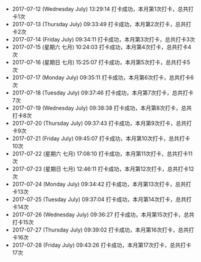 - 2017-07-12 (Wednesday July) 13:29:14 打卡成功，本月第1次打卡，总共打卡1次
- 2017-07-13 (Thursday July) 09:33:49 打卡成功，本月第2次打卡，总共打卡2次
- 2017-07-14 (Friday July) 09:34:11 打卡成功，本月第3次打卡，总共打卡3次
- 2017-07-15 (星期六 七月) 10:24:03 打卡成功，本月第4次打卡，总共打卡4次
- 2017-07-16 (星期日 七月) 15:25:07 打卡成功，本月第5次打卡，总共打卡5次
- 2017-07-17 (Monday July) 09:35:11 打卡成功，本月第6次打卡，总共打卡6次
- 2017-07-18 (Tuesday July) 09:37:46 打卡成功，本月第7次打卡，总共打卡7次
- 2017-07-19 (Wednesday July) 09:38:38 打卡成功，本月第8次打卡，总共打卡8次
- 2017-07-20 (Thursday July) 09:37:43 打卡成功，本月第9次打卡，总共打卡9次
- 2017-07-21 (Friday July) 09:45:07 打卡成功，本月第10次打卡，总共打卡10次
- 2017-07-22 (星期六 七月) 17:08:10 打卡成功，本月第11次打卡，总共打卡11次
- 2017-07-23 (星期日 七月) 12:46:11 打卡成功，本月第12次打卡，总共打卡12次
- 2017-07-24 (Monday July) 09:34:42 打卡成功，本月第13次打卡，总共打卡13次
- 2017-07-25 (Tuesday July) 09:37:04 打卡成功，本月第14次打卡，总共打卡14次
- 2017-07-26 (Wednesday July) 09:36:27 打卡成功，本月第15次打卡，总共打卡15次
- 2017-07-27 (Thursday July) 09:39:02 打卡成功，本月第16次打卡，总共打卡16次
- 2017-07-28 (Friday July) 09:43:26 打卡成功，本月第17次打卡，总共打卡17次
